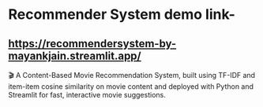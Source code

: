 # Recommender System demo link-
## https://recommendersystem-by-mayankjain.streamlit.app/


🎬 A Content-Based Movie Recommendation System, built using TF-IDF and item-item cosine similarity on movie content and deployed with Python and Streamlit for fast, interactive movie suggestions.
